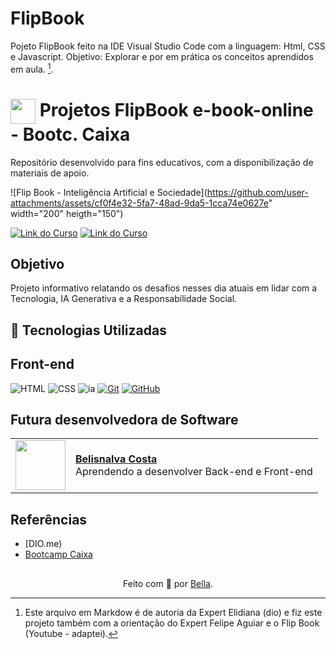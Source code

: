 # FlipBook

Pojeto FlipBook feito na IDE Visual Studio Code com a linguagem: Html, CSS e Javascript. Objetivo: Explorar e por em prática os conceitos aprendidos em aula. [^1].

<h1>
    <a href="https://www.dio.me/">
     <img align="center" width="40px" src="https://hermes.digitalinnovation.one/assets/diome/logo-minimized.png"></a>
    <span>Projetos FlipBook e-book-online - Bootc. Caixa</span>
</h1>

Repositório desenvolvido para fins educativos, com a disponibilização de materiais de apoio.

![Flip Book - Inteligência Artificial e Sociedade](https://github.com/user-attachments/assets/cf0f4e32-5fa7-48ad-9da5-1cca74e0627e" width="200" heigth="150")

[![Link do Curso](https://img.shields.io/badge/▶-000?style=for-the-badge&logo=movie&logoColor=E94D5F)](https://web.dio.me/course/versionamento-de-codigo-com-git-e-github/learning/f3cbaa66-efbd-4c25-842e-2069c188c066) 
[![Link do Curso](https://img.shields.io/badge/Acesse%20o%20Curso%20na%20Plataforma-E94D5F?style=for-the-badge)](https://web.dio.me/course/versionamento-de-codigo-com-git-e-github/learning/f3cbaa66-efbd-4c25-842e-2069c188c066) 

## Objetivo
Projeto informativo relatando os desafios nesses dia atuais em lidar com a Tecnologia, IA Generativa e a Responsabilidade Social.

## 🤖 Tecnologias Utilizadas
## Front-end
![HTML](https://img.shields.io/badge/HTML-000?style=for-the-badge&logo=html5&logoColor=30A3DC)
![CSS](https://img.shields.io/badge/CSS-000?style=for-the-badge&logo=css3&logoColor=E94D5F)
![ia](https://github.com/user-attachments/assets/eb3150c5-1785-41ae-8091-9cff51ebfdeb)
[![Git](https://img.shields.io/badge/Git-000?style=for-the-badge&logo=git&logoColor=E94D5F)](https://git-scm.com/doc) 
[![GitHub](https://img.shields.io/badge/GitHub-000?style=for-the-badge&logo=github&logoColor=30A3DC)](https://docs.github.com/)
<br>

## Futura desenvolvedora de Software
<table>
  <tr>
    <td>
      <img width="80px" align="center" src="https://avatars.githubusercontent.com/BelisnalvaCosta"/>
    </td>
    <td align="left">
      <a href="https://github.com/BelisnalvaCosta">
        <span><b>Belisnalva Costa</b></span>
      </a>
      <br>
      <span>Aprendendo a desenvolver Back-end e Front-end</span>
    </td>
  </tr>
</table>

## Referências
- [DIO.me)
- [Bootcamp Caixa](https://web.dio.me/track/coding-the-future-ia-generativa-microsoft-copilot)
  
##
<div align="center">Feito com 💙 por <a href="https://github.com/BelisnalvaCosta/">Bella</a>.</div>

[^1]: Este arquivo em Markdow é de autoria da Expert Elidiana (dio) e fiz este projeto também com a orientação do Expert Felipe Aguiar e o Flip Book (Youtube - adaptei).
